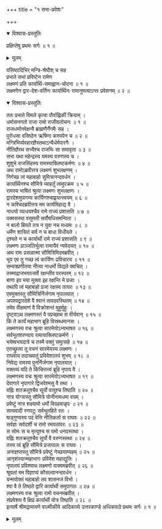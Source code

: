 +++
title = "१ सभा-प्रवेशः"

+++

<details open><summary>विश्वास-प्रस्तुतिः</summary>

प्रक्षिप्तेषु प्रथमः सर्गः ॥ १ ॥
</details>

<details><summary>मूलम्</summary>

प्रक्षिप्तेषु प्रथमः सर्गः ॥ १ ॥
</details>

वसिष्ठादिभिर् मन्त्रि-श्रेष्ठैश् च सह  
प्रभाते सभां प्रविष्टेन रामेण  
लक्ष्मणं प्रति कार्यार्थि-समाह्वान-चोदना ॥ १ ॥  
लक्ष्मणेन द्वार-देश-वर्तिनः कार्यार्थिनः रामानुमत्याऽन्तः प्रवेशनम् ॥ २ ॥

<details open><summary>विश्वास-प्रस्तुतिः</summary>

ततः प्रभाते विमले कृत्वा पौर्वाह्णिकीं क्रियाम् ।  
धर्मासनगतो राजा रामो राजीवलोचनः ॥ १ ॥  
राजधर्मानवेक्षन्वै ब्राह्मणैर्नैगमैः सह ।  
पुरोधसा वसिष्ठेन ऋषिणा कश्यपेन च ॥ २ ॥  
मन्त्रिभिर्व्यवहारज्ञैस्तथाऽन्यैर्धर्मपारगैः ।  
नीतिज्ञैरथ सभ्यैश्च राजभिः सा समावृता ॥ ३ ॥  
सभा यथा महेन्द्रस्य यमस्य वरुणस्य च ।  
शुशुभे राजसिंहस्य रामस्याक्लिष्टकर्मणः ॥ ४ ॥  
अथ रामोऽब्रवीत्तत्र लक्ष्मणं शुभलक्षणम् ।  
निर्गच्छ त्वं महाबाहो सुमित्रानन्दवर्धन ।  
कार्यार्थिनश्च सौमित्रे व्याहर्तुं त्वमुपक्रम ॥ ५ ॥  
रामस्य भाषितं श्रुत्वा लक्ष्मणः शुभलक्षणः ।  
द्वारदेशमुपागम्य कार्यिणश्चाह्वयत्स्वयम् ॥ ६ ॥  
न कश्चिदब्रवीत्तत्र मम कार्यमिहाद्य वै ।  
नाधयो व्याधयश्चैव रामे राज्यं प्रशासति ॥ ७ ॥  
पक्वसस्या वसुमती सर्वौषधिसमन्विता ।  
न बालो म्रियते तत्र न युवा नच मध्यमः ॥ ८ ॥  
धर्मेण शासितं सर्वं न च बाधा विधीयते ।  
दृश्यते न च कार्यार्थी रामे राज्यं प्रशासति ॥ ९ ॥  
लक्ष्मणः प्राञ्जलिर्भूत्वा रामायैवं न्यवेदयत् ॥ १० ॥  
अथ रामः प्रसन्नात्मा सौमित्रिमिदमब्रवीत् ।  
भूय एव तु गच्छ त्वं कार्यिणः प्रविचारय ॥ ११ ॥  
सम्यक्प्रणीतया नीत्या नाधर्मो विद्यते क्वचित् ।  
तस्माद्राजभयात्सर्वे रक्षन्तीव परस्परम् ॥ १२ ॥  
बाणा इव मया मुक्ता इह रक्षन्ति मे प्रजाः ।  
तथापि त्वं महाबाहो प्रजा रक्षस्व तत्परः ॥ १३ ॥  
एवमुक्तस्तु सौमित्रिर्निर्जगाम नृपालयात् ।  
अपश्यद्वारदेशे वै श्वानं तावदवस्थितम् ॥ १४ ॥  
तमेव वीक्षमाणं वै विक्रोशन्तं मुहुर्मुहुः ।  
दृष्ट्वाऽथ लक्ष्मणस्तं वै पप्रच्छाथ स वीर्यवान् ॥ १५ ॥  
किं ते कार्यं महाभाग ब्रूहि विस्रब्धमानसः ।  
लक्ष्मणस्य वचः श्रुत्वा सारमेयोऽभ्यभाषत ॥ १६ ॥  
सर्वभूतशरण्याय रामायाक्लिष्टकर्मणे ।  
भयेष्वभयदात्रे च तस्मै वक्तुं समुत्सहे ॥ १७ ॥  
एतच्छ्रुत्वा तु वचनं सारमेयस्य लक्ष्मणः ।  
राघवाय तदाख्यातुं प्रविवेशालयं शुभम् ॥ १८ ॥  
निवेद्य रामस्य पुनर्निर्जगाम नृपालयात् ।  
वक्तव्यं यदि ते किंचित्तत्त्वं ब्रूहि नृपाय वै ।  
लक्ष्मणस्य वचः श्रुत्वा सारमेयोऽभ्यभाषत ॥ १९ ॥  
देवागारे नृपागारे द्विजवेश्मसु वै तथा ।  
वह्निः शतक्रतुश्चैव सूर्यो वायुश्च तिष्ठति ॥ २० ॥  
नात्र योग्यास्तु सौमित्रे योनीनामधमा वयम् ।  
प्रवेष्टुं नात्र शक्ष्यामो धर्मो विग्रहवान्नृपः ॥ २१ ॥  
सत्यवादी रणपटुः सर्वभूतहिते रतः ।  
षाड्गुण्यस्य पदं वेत्ति नीतिकर्ता स राघवः ॥ २२ ॥  
सर्वज्ञः सर्वदर्शी च रामो रमयतांवरः ॥ २३ ॥  
स सोमः स च मृत्युश्च स यमो धनदस्तथा ।  
वह्निः शतक्रतुश्चैव सूर्यो वै वरुणस्तथा ॥ २४ ॥  
तस्य त्वं ब्रूहि सौमित्रे प्रजापालः स राघवः ।  
अनाज्ञप्तस्तु सौमित्रे प्रवेष्टुं नेच्छयाम्यहम् ॥ २५ ॥  
आनृशंस्यान्महाभागः प्रविवेश महाद्युतिः ।  
नृपालयं प्रविश्याथ लक्ष्मणो वाक्यमब्रवीत् ॥ २६ ॥  
श्रूयतां मम विज्ञाप्यं कौसल्यानन्दवर्धन ।  
यन्मयोक्तं महाबाहो तव शासनजं विभो ।  
श्वा वै ते तिष्ठते द्वारि कार्यार्थी समुपागतः ॥ २७ ॥  
लक्ष्मणस्य वचः श्रुत्वा रामो वचनमब्रवीत् ।  
संप्रवेशय वै क्षिप्रं कार्यार्थी योत्र तिष्ठति ॥ २८ ॥  
इत्यार्षे श्रीमद्रामायणे वाल्मीकीये आदिकाव्ये उत्तरकाण्डे अधिकपाठे प्रथमः सर्गः ॥ १ ॥
</details>

<details><summary>मूलम्</summary>

ततः प्रभाते विमले कृत्वा पौर्वाह्णिकीं क्रियाम् ।  
धर्मासनगतो राजा रामो राजीवलोचनः ॥ १ ॥  
राजधर्मानवेक्षन्वै ब्राह्मणैर्नैगमैः सह ।  
पुरोधसा वसिष्ठेन ऋषिणा कश्यपेन च ॥ २ ॥  
मन्त्रिभिर्व्यवहारज्ञैस्तथाऽन्यैर्धर्मपारगैः ।  
नीतिज्ञैरथ सभ्यैश्च राजभिः सा समावृता ॥ ३ ॥  
सभा यथा महेन्द्रस्य यमस्य वरुणस्य च ।  
शुशुभे राजसिंहस्य रामस्याक्लिष्टकर्मणः ॥ ४ ॥  
अथ रामोऽब्रवीत्तत्र लक्ष्मणं शुभलक्षणम् ।  
निर्गच्छ त्वं महाबाहो सुमित्रानन्दवर्धन ।  
कार्यार्थिनश्च सौमित्रे व्याहर्तुं त्वमुपक्रम ॥ ५ ॥  
रामस्य भाषितं श्रुत्वा लक्ष्मणः शुभलक्षणः ।  
द्वारदेशमुपागम्य कार्यिणश्चाह्वयत्स्वयम् ॥ ६ ॥  
न कश्चिदब्रवीत्तत्र मम कार्यमिहाद्य वै ।  
नाधयो व्याधयश्चैव रामे राज्यं प्रशासति ॥ ७ ॥  
पक्वसस्या वसुमती सर्वौषधिसमन्विता ।  
न बालो म्रियते तत्र न युवा नच मध्यमः ॥ ८ ॥  
धर्मेण शासितं सर्वं न च बाधा विधीयते ।  
दृश्यते न च कार्यार्थी रामे राज्यं प्रशासति ॥ ९ ॥  
लक्ष्मणः प्राञ्जलिर्भूत्वा रामायैवं न्यवेदयत् ॥ १० ॥  
अथ रामः प्रसन्नात्मा सौमित्रिमिदमब्रवीत् ।  
भूय एव तु गच्छ त्वं कार्यिणः प्रविचारय ॥ ११ ॥  
सम्यक्प्रणीतया नीत्या नाधर्मो विद्यते क्वचित् ।  
तस्माद्राजभयात्सर्वे रक्षन्तीव परस्परम् ॥ १२ ॥  
बाणा इव मया मुक्ता इह रक्षन्ति मे प्रजाः ।  
तथापि त्वं महाबाहो प्रजा रक्षस्व तत्परः ॥ १३ ॥  
एवमुक्तस्तु सौमित्रिर्निर्जगाम नृपालयात् ।  
अपश्यद्वारदेशे वै श्वानं तावदवस्थितम् ॥ १४ ॥  
तमेव वीक्षमाणं वै विक्रोशन्तं मुहुर्मुहुः ।  
दृष्ट्वाऽथ लक्ष्मणस्तं वै पप्रच्छाथ स वीर्यवान् ॥ १५ ॥  
किं ते कार्यं महाभाग ब्रूहि विस्रब्धमानसः ।  
लक्ष्मणस्य वचः श्रुत्वा सारमेयोऽभ्यभाषत ॥ १६ ॥  
सर्वभूतशरण्याय रामायाक्लिष्टकर्मणे ।  
भयेष्वभयदात्रे च तस्मै वक्तुं समुत्सहे ॥ १७ ॥  
एतच्छ्रुत्वा तु वचनं सारमेयस्य लक्ष्मणः ।  
राघवाय तदाख्यातुं प्रविवेशालयं शुभम् ॥ १८ ॥  
निवेद्य रामस्य पुनर्निर्जगाम नृपालयात् ।  
वक्तव्यं यदि ते किंचित्तत्त्वं ब्रूहि नृपाय वै ।  
लक्ष्मणस्य वचः श्रुत्वा सारमेयोऽभ्यभाषत ॥ १९ ॥  
देवागारे नृपागारे द्विजवेश्मसु वै तथा ।  
वह्निः शतक्रतुश्चैव सूर्यो वायुश्च तिष्ठति ॥ २० ॥  
नात्र योग्यास्तु सौमित्रे योनीनामधमा वयम् ।  
प्रवेष्टुं नात्र शक्ष्यामो धर्मो विग्रहवान्नृपः ॥ २१ ॥  
सत्यवादी रणपटुः सर्वभूतहिते रतः ।  
षाड्गुण्यस्य पदं वेत्ति नीतिकर्ता स राघवः ॥ २२ ॥  
सर्वज्ञः सर्वदर्शी च रामो रमयतांवरः ॥ २३ ॥  
स सोमः स च मृत्युश्च स यमो धनदस्तथा ।  
वह्निः शतक्रतुश्चैव सूर्यो वै वरुणस्तथा ॥ २४ ॥  
तस्य त्वं ब्रूहि सौमित्रे प्रजापालः स राघवः ।  
अनाज्ञप्तस्तु सौमित्रे प्रवेष्टुं नेच्छयाम्यहम् ॥ २५ ॥  
आनृशंस्यान्महाभागः प्रविवेश महाद्युतिः ।  
नृपालयं प्रविश्याथ लक्ष्मणो वाक्यमब्रवीत् ॥ २६ ॥  
श्रूयतां मम विज्ञाप्यं कौसल्यानन्दवर्धन ।  
यन्मयोक्तं महाबाहो तव शासनजं विभो ।  
श्वा वै ते तिष्ठते द्वारि कार्यार्थी समुपागतः ॥ २७ ॥  
लक्ष्मणस्य वचः श्रुत्वा रामो वचनमब्रवीत् ।  
संप्रवेशय वै क्षिप्रं कार्यार्थी योत्र तिष्ठति ॥ २८ ॥  
इत्यार्षे श्रीमद्रामायणे वाल्मीकीये आदिकाव्ये उत्तरकाण्डे अधिकपाठे प्रथमः सर्गः ॥ १ ॥
</details>

